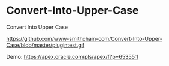 # Convert-Into-Upper-Case
Convert Into Upper Case

https://github.com/www-smithchain-com/Convert-Into-Upper-Case/blob/master/plugintest.gif

Demo: https://apex.oracle.com/pls/apex/f?p=65355:1
